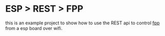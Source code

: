 # ESP > REST > FPP

this is an example project to show how to use the REST api to control <a href=https://github.com/FalconChristmas/fpp>fpp</a> from a esp board over wifi.

